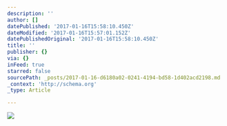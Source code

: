 ```yaml
---
description: ''
author: []
datePublished: '2017-01-16T15:58:10.450Z'
dateModified: '2017-01-16T15:57:01.152Z'
datePublishedOriginal: '2017-01-16T15:58:10.450Z'
title: ''
publisher: {}
via: {}
inFeed: true
starred: false
sourcePath: _posts/2017-01-16-d6180a02-0241-4194-bd58-1d402acd2198.md
_context: 'http://schema.org'
_type: Article

---
```

![](https://the-grid-user-content.s3-us-west-2.amazonaws.com/7f02da4d-ef64-4c6b-9e80-26c250eda140.jpg)